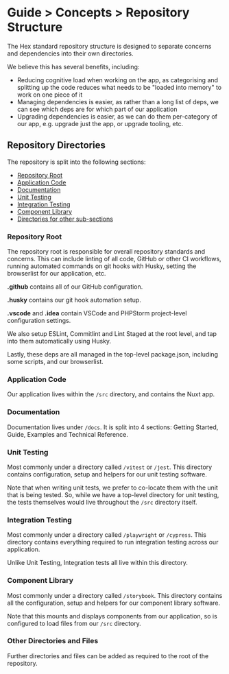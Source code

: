 # Guide > Concepts > Repository Structure

The Hex standard repository structure is designed to separate concerns and dependencies into their own directories.

We believe this has several benefits, including:

- Reducing cognitive load when working on the app, as categorising and splitting up the code reduces what needs to be "loaded into memory" to work on one piece of it
- Managing dependencies is easier, as rather than a long list of deps, we can see which deps are for which part of our application
- Upgrading dependencies is easier, as we can do them per-category of our app, e.g. upgrade just the app, or upgrade tooling, etc.

## Repository Directories

The repository is split into the following sections:

- [Repository Root](#repository-root)
- [Application Code](#application-code)
- [Documentation](#Documentation)
- [Unit Testing](#unit-testing)
- [Integration Testing](#integration-testing)
- [Component Library](#component-library)
- [Directories for other sub-sections](#other-directories-and-files)

### Repository Root

The repository root is responsible for overall repository standards and concerns. This can include linting of all code,
GitHub or other CI workflows, running automated commands on git hooks with Husky, setting the browserlist for our application, etc.

**.github** contains all of our GitHub configuration.

**.husky** contains our git hook automation setup.

**.vscode** and **.idea** contain VSCode and PHPStorm project-level configuration settings.

We also setup ESLint, Commitlint and Lint Staged at the root level, and tap into them automatically using Husky.

Lastly, these deps are all managed in the top-level package.json, including some scripts, and our browserlist.

### Application Code

Our application lives within the `/src` directory, and contains the Nuxt app.

### Documentation

Documentation lives under `/docs`. It is split into 4 sections: Getting Started, Guide, Examples and Technical Reference.

### Unit Testing

Most commonly under a directory called `/vitest` or `/jest`. This directory contains configuration, setup and helpers for our
unit testing software.

Note that when writing unit tests, we prefer to co-locate them with the unit that is being tested. So, while we have
a top-level directory for unit testing, the tests themselves would live throughout the `/src` directory itself.

### Integration Testing

Most commonly under a directory called `/playwright` or `/cypress`. This directory contains everything required to
run integration testing across our application.

Unlike Unit Testing, Integration tests all live within this directory.

### Component Library

Most commonly under a directory called `/storybook`. This directory contains all the configuration, setup and helpers for
our component library software.

Note that this mounts and displays components from our application, so is configured to load files from our `/src` directory.

### Other Directories and Files

Further directories and files can be added as required to the root of the repository.
